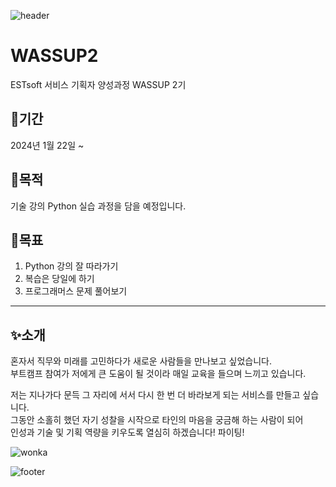 ![header](https://capsule-render.vercel.app/api?type=rect&color=auto&height=200&section=header&text=ESTsoft%20서비스%20기획자%20양성과정%20WASSUP%202기&fontSize=40)


# WASSUP2
ESTsoft 서비스 기획자 양성과정 WASSUP 2기  


## 📍기간
2024년 1월 22일 ~


## 📍목적
기술 강의 Python 실습 과정을 담을 예정입니다.


## 📍목표
1. Python 강의 잘 따라가기  
2. 복습은 당일에 하기  
3. 프로그래머스 문제 풀어보기  


---


## ✨소개
혼자서 직무와 미래를 고민하다가 새로운 사람들을 만나보고 싶었습니다.  
부트캠프 참여가 저에게 큰 도움이 될 것이라 매일 교육을 들으며 느끼고 있습니다.

저는 지나가다 문득 그 자리에 서서 다시 한 번 더 바라보게 되는 서비스를 만들고 싶습니다.  
그동안 소홀히 했던 자기 성찰을 시작으로 타인의 마음을 궁금해 하는 사람이 되어  
인성과 기술 및 기획 역량을 키우도록 열심히 하겠습니다! 파이팅!


![wonka](https://file2.nocutnews.co.kr/newsroom/image/2024/01/23/202401232019090310_0.jpg)


![footer](https://capsule-render.vercel.app/api?&type=soft&section=footer&text=Pure%20Imagination&fontSize=40&animation=twinkling&height=100)